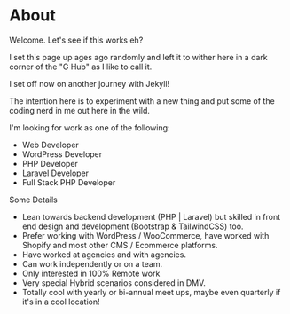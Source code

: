 # About

Welcome. Let's see if this works eh?

I set this page up ages ago randomly and left it to wither here in a dark corner of the "G Hub" as I like to call it.

I set off now on another journey with Jekyll!

The intention here is to experiment with a new thing and put some of the coding nerd in me out here in the wild.

I'm looking for work as one of the following:

* Web Developer 
* WordPress Developer 
* PHP Developer 
* Laravel Developer 
* Full Stack PHP Developer

Some Details
* Lean towards backend development (PHP | Laravel) but skilled in front end design and development (Bootstrap & TailwindCSS) too. 
* Prefer working with WordPress / WooCommerce, have worked with Shopify and most other CMS / Ecommerce platforms. 
* Have worked at agencies and with agencies. 
* Can work independently or on a team. 
* Only interested in 100% Remote work 
* Very special Hybrid scenarios considered in DMV. 
* Totally cool with yearly or bi-annual meet ups, maybe even quarterly if it's in a cool location!